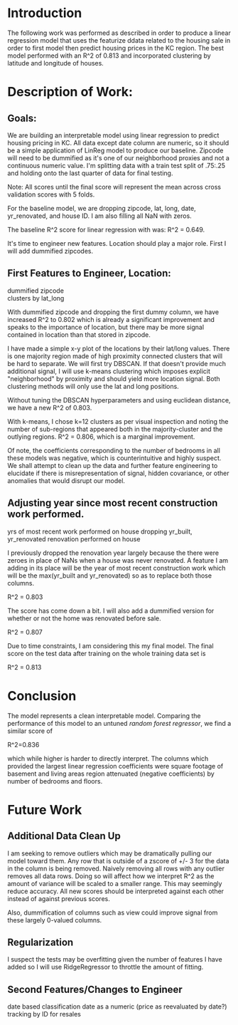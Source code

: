 # Introduction

The following work was performed as described in order to produce a linear regression model that uses the featurize ddata related to the housing sale in order to first model then predict housing prices in the KC region. The best model performed with an R^2 of 0.813 and incorporated clustering by latitude and longitude of houses.

# Description of Work:

## Goals:

We are building an interpretable model using linear regression to predict housing pricing in KC.  All data except date column are numeric, so it should be a simple application of LinReg model to produce our baseline. Zipcode will need to be dummified as it's one of our neighborhood proxies and not a continuous numeric value. I'm splitting data with a train test split of .75:.25 and holding onto the last quarter of data for final testing.

Note: All scores until the final score will represent the mean across cross validation scores with 5 folds.

For the baseline model, we are dropping zipcode, lat, long, date, yr_renovated, and house ID. I am also filling all NaN with zeros.

The baseline R^2 score for linear regression with was: R^2 = 0.649.

It's time to engineer new features.  Location should play a major role. First I will add dummified zipcodes.  

## First Features to Engineer, Location:
  dummified zipcode   
  clusters by lat_long

With dummified zipcode and dropping the first dummy column, we have increased R^2 to 0.802 which is already a significant improvement and speaks to the importance of location, but there may be more signal contained in location than that stored in zipcode.

I have made a simple x-y plot of the locations by their lat/long values. There is one majority region made of high proximity connected clusters that will be hard to separate. We will first try DBSCAN. If that doesn't provide much additional signal, I will use k-means clustering which imposes explicit "neighborhood" by proximity and should yield more location signal. Both clustering methods will only use the lat and long positions.

Without tuning the DBSCAN hyperparameters and using euclidean distance, we have a new R^2 of 0.803.

With k-means, I chose k=12 clusters as per visual inspection and noting the number of sub-regions that appeared both in the majority-cluster and the outlying regions. R^2 = 0.806, which is a marginal improvement.

Of note, the coefficients corresponding to the number of bedrooms in all these models was negative, which is counterintuitive and highly suspect. We shall attempt to clean up the data and further feature engineering to elucidate if there is misrepresentation of signal, hidden covariance, or other anomalies that would disrupt our model.   

## Adjusting year since most recent construction work performed.
  yrs of most recent work performed on house
    dropping yr_built, yr_renovated
  renovation performed on house

I previously dropped the renovation year largely because the there were zeroes in place of NaNs when a house was never renovated. A feature I am adding in its place will be the year of most recent construction work which will be the max(yr_built and yr_renovated) so as to replace both those columns.

R^2 = 0.803

The score has come down a bit. I will also add a dummified version for whether or not the home was renovated before sale.

R^2 = 0.807

Due to time constraints, I am considering this my final model. The final score on the test data after training on the whole training data set is

R^2 = 0.813

# Conclusion

The model represents a clean interpretable model. Comparing the performance of this model to an untuned *random forest regressor*, we find a similar score of

R^2=0.836

which while higher is harder to directly interpret. The columns which provided the largest linear regression coefficients were square footage of basement and living areas region attenuated (negative coefficients) by number of bedrooms and floors.

# Future Work

## Additional Data Clean Up

I am seeking to remove outliers which may be dramatically pulling our model toward them. Any row that is outside of a zscore of +/- 3 for the data in the column is being removed. Naively removing all rows with any outlier removes all data rows. Doing so will affect how we interpret R^2 as the amount of variance will be scaled to a smaller range. This may seemingly reduce accuracy. All new scores should be interpreted against each other instead of against previous scores.

Also, dummification of columns such as view could improve signal from these largely 0-valued columns.  

## Regularization

I suspect the tests may be overfitting given the number of features I have added so I will use RidgeRegressor to throttle the amount of fitting.  


## Second Features/Changes to Engineer
  date based classification
  date as a numeric
  (price as reevaluated by date?)
  tracking by ID for resales
